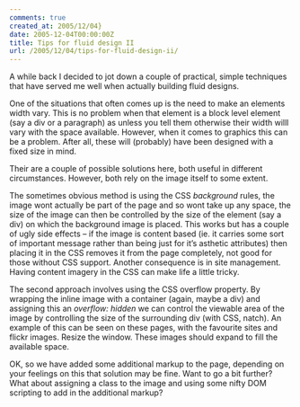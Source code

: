 ```yaml
---
comments: true
created_at: 2005/12/04}
date: 2005-12-04T00:00:00Z
title: Tips for fluid design II
url: /2005/12/04/tips-for-fluid-design-ii/
---
```


<p>
A while back I decided to jot down a couple of practical, simple techniques that have served me well when actually building fluid designs.

</p>
<p>
One of the situations that often comes up is the need to make an elements width vary. This is no problem when that element is a block level element (say a div or a paragraph) as unless you tell them otherwise their width willl vary with the space available. However, when it comes to graphics this can be a problem. After all, these will (probably) have been designed with a fixed size in mind.

</p>
<p>
Their are a couple of possible solutions here, both useful in different circumstances. However, both rely on the image itself to some extent.

</p>
<p>
The sometimes obvious method is using the CSS <em>background</em> rules, the image wont actually be part of the page and so wont take up any space, the size of the image can then be controlled by the size of the element (say a div) on which the background image is placed. This works but has a couple of ugly side effects – if the image is content based (ie. it carries some sort of important message rather than being just for it’s asthetic attributes) then placing it in the CSS removes it from the page completely, not good for those without CSS support. Another consequence is in site management. Having content imagery in the CSS can make life a little tricky.

</p>
<p>
The second approach involves using the CSS overflow property. By wrapping the inline image with a container (again, maybe a div) and assigning this an <em>overflow: hidden</em> we can control the viewable area of the image by controlling the size of the surrounding div (with CSS, natch). An example of this can be seen on these pages, with the favourite sites and flickr images. Resize the window. These images should expand to fill the available space.

</p>
<p>
OK, so we have added some additional markup to the page, depending on your feelings on this that solution may be fine. Want to go a bit further? What about assigning a class to the image and using some nifty DOM scripting to add in the additional markup?

</p>
